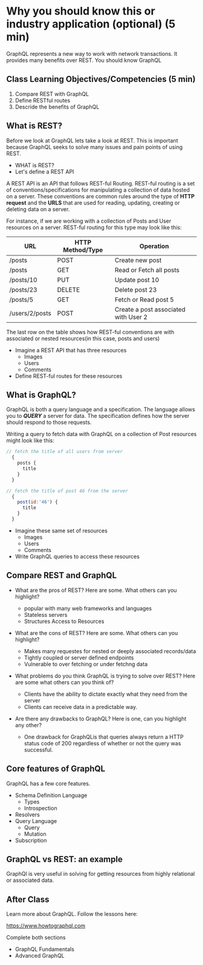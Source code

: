 # Why you should know this or industry application (optional) (5 min)

GraphQL represents a new way to work with network transactions. It provides many benefits over REST. You should know GraphQL

## Class Learning Objectives/Competencies (5 min)

1. Compare REST with GraphQL
1. Define RESTful routes
1. Descride the benefits of GraphQL

## What is REST?

Before we look at GraphQL lets take a look at REST. This is important because GraphQL seeks to solve many issues and pain points of using REST.

- WHAT is REST?
- Let's define a REST API

A REST API is an API that follows REST-ful Routing. REST-ful routing is a set of conventions/specifications for manipulating a collection of data hosted on a server.
These conventions are common rules around the type of **HTTP request** and the **URLS** that are used for reading, updating, creating or deleting data on a server.

For instance, if we are working with a collection of Posts and User resources on a server. REST-ful routing for this type may look like this:

| URL | HTTP Method/Type | Operation |
| ----------- | ----------- |----------- |
| /posts | POST | Create new post|
| /posts| GET | Read or Fetch all posts |
| /posts/10 | PUT | Update post 10 |
| /posts/23 | DELETE | Delete post 23 |
| /posts/5 | GET | Fetch or Read post 5 |
| /users/2/posts | POST | Create a post associated with User 2 |

The last row on the table shows how REST-ful conventions are with associated or nested resources(in this case, posts and users)

- Imagine a REST API that has three resources
  - Images
  - Users
  - Comments
- Define REST-ful routes for these resources

## What is GraphQL?

GraphQL is both a query language and a specification. The language allows you to _**QUERY**_ a server for data. The specification defines how the server should respond to those requests.

Writing a query to fetch data with GraphQL on a collection of Post resources might look like this:

```js
// fetch the title of all users from server
  {
    posts {
      title
    }
  }

// fetch the title of post 46 from the server
  {
    post(id:'46') {
      title
    }
  }
```

- Imagine these same set of resources
  - Images
  - Users
  - Comments
- Write GraphQL queries to access these resources

## Compare REST and GraphQL

- What are the pros of REST? Here are some. What others can you highlight?
  - popular with many web frameworks and languages
  - Stateless servers
  - Structures Access to Resources

- What are the cons of REST? Here are some. What others can you highlight?
  - Makes many requestes for nested or deeply associated records/data
  - Tightly coupled or server defined endpoints
  - Vulnerable to over fetching or under fetchng data

- What problems do you think GraphQL is trying to solve over REST? Here are some what others can you think of?
  - Clients have the ability to dictate exactly what they need from the server
  - Clients can receive data in a predictable way.

- Are there any drawbacks to GraphQL? Here is one, can you highlight any other?
  - One drawback for GraphQLis that queries always return a HTTP status code of 200 regardless of whether or not the query was successful.

## Core features of GraphQL

GraphQL has a few core features.

- Schema Definition Language
  - Types
  - Introspection
- Resolvers
- Query Language
  - Query
  - Mutation
- Subscription

## GraphQL vs REST: an example

GraphQl is very useful in solving for getting resources from highly relational or associated data.

## After Class

Learn more about GraphQL. Follow the lessons here:

<https://www.howtographql.com>

Complete both sections

- GraphQL Fundamentals
- Advanced GraphQL
